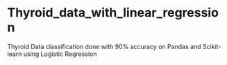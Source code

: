 # Thyroid_data_with_linear_regression
Thyroid Data classification done with 90% accuracy on Pandas and Scikit-learn using Logistic Regression
